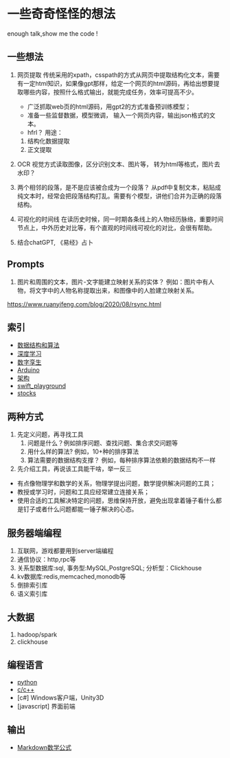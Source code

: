 # 一些奇奇怪怪的想法
enough talk,show me the code !

## 一些想法
1. 网页提取
传统采用的xpath，csspath的方式从网页中提取结构化文本，需要有一定html知识，如果像gpt那样，给定一个网页的html源码，再给出想要提取哪些内容，按照什么格式输出，就能完成任务，效率可提高不少。
    * 广泛抓取web页的html源码，用gpt2的方式准备预训练模型；
    * 准备一些监督数据，模型微调， 输入一个网页内容，输出json格式的文本。
    * hfrl？
用途：
    1. 结构化数据提取
    2. 正文提取
2. OCR
视觉方式读取图像，区分识别文本、图片等， 转为html等格式，图片去水印？
3. 两个相邻的段落，是不是应该被合成为一个段落？
从pdf中复制文本，粘贴成纯文本时，经常会把段落结构打乱。需要有个模型，讲他们合并为正确的段落结构。

4. 可视化的时间线
在读历史时候，同一时期各条线上的人物经历脉络，重要时间节点上，中外历史对比等，有个直观的时间线可视化的对比，会很有帮助。

5. 结合chatGPT, 《易经》占卜

## Prompts
1. 图片和周围的文本，图片-文字能建立映射关系的实体？ 例如：图片中有人物，将文字中的人物名称提取出来，和图像中的人脸建立映射关系。

https://www.ruanyifeng.com/blog/2020/08/rsync.html

## 索引
* [数据结构和算法](./algorithms/README.md)
* [深度学习](./deep_learning/README.md)
* [数字孪生](./digital_twins/README.md)
* [Arduino](./robotech/ardunio.md)
* [架构](./architecture/README.md)
* [swift_playground](./swift_playground/)
* [stocks](./stocks/README.md)

## 两种方式
1. 先定义问题，再寻找工具
    1. 问题是什么？例如排序问题、查找问题、集合求交问题等
    1. 用什么样的算法? 例如，10+种的排序算法
    1. 算法需要的数据结构支撑？ 例如，每种排序算法依赖的数据结构不一样
2. 先介绍工具，再说该工具能干啥，举一反三
* 有点像物理学和数学的关系，物理学提出问题，数学提供解决问题的工具；
* 教授或学习时，问题和工具应经常建立连接关系；
* 使用合适的工具解决特定的问题，思维保持开放，避免出现拿着锤子看什么都是钉子或者什么问题都能一锤子解决的心态。

## 服务器端编程
1. 互联网，游戏都要用到server端编程
1. 通信协议：http,rpc等
1. 关系型数据库:sql, 事务型:MySQL,PostgreSQL; 分析型：Clickhouse
1. kv数据库:redis,memcached,monodb等
1. 倒排索引库
1. 语义索引库

## 大数据
1. hadoop/spark
1. clickhouse


## 编程语言
* [python]()
* [c/c++](./c_cpp/README.md)
* [c#] Windows客户端，Unity3D
* [javascript] 界面前端

## 输出
* [Markdown数学公式](https://blog.csdn.net/weixin_42782150/article/details/104878759)

